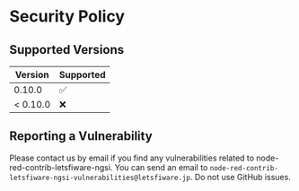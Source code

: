 # Security Policy

## Supported Versions

| Version | Supported          |
| ------- | ------------------ |
| 0.10.0   | :white_check_mark: |
| < 0.10.0 | :x:                |

## Reporting a Vulnerability

Please contact us by email if you find any vulnerabilities related to node-red-contrib-letsfiware-ngsi.
You can send an email to `node-red-contrib-letsfiware-ngsi-vulnerabilities@letsfiware.jp`. Do not use GitHub issues.
